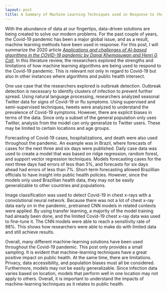 ```yaml
---
layout: post
title: A Summary of Machine Learning Techniques used in Response to the Covid-19 Pandemic
---
```


With the abundance of data at our fingertips, data-driven solutions are being created to solve our modern problems. For the past couple of years, the Covid-19 pandemic has been a major global issue, and as a result, machine learning methods have been used in response. For this post, I will summarize the 2020 article [*Applications and challenges of AI-based algorithms in the COVID-19 pandemic by Danai Khemasuwan and Henri G Colt*](https://innovations.bmj.com/content/7/2/387.abstract). In this literature review, the researchers explored the strengths and limitations of how machine learning algorithms are being used to respond to the Covid-19 pandemic. This is relevant not only in regard to Covid-19 but also in other instances where algorithms and public health intersect. 

One use case that the researchers explored is outbreak detection. Outbreak detection is necessary to identify clusters of infection to prevent further spread. Using natural language processing, researchers analyzed seasonal Twitter data for signs of Covid-19 or flu symptoms. Using supervised and semi-supervised techniques, tweets were analyzed to understand the prevalence of Covid-19 symptoms. However, there are explicit biases in terms of the data. Since only a subset of the general population only uses Twitter, analysis from the model can only generalize to Twitter users. These may be limited to certain locations and age groups. 

Forecasting of Covid-19 cases, hospitalizations, and death were also used throughout the pandemic. An example was in Brazil, where forecasts of cases for the next three and six days were published. Daily case data was used to create a model that was based on ridge regression, random forest, and support vector regression techniques. Models forecasting cases for the next three days had errors of less than 5%, and forecasts for six days ahead had errors of less than 7%. Short-term forecasting allowed Brazillian officials to have insight into public health policies. However, since the models only used Brazillian health data, they may not be easily generalizable to other countries and populations.

Image classification was used to detect Covid-19 in chest x-rays with a convolutional neural network. Because there was not a lot of chest x-ray data early on in the pandemic, pretrained CNN models in related contexts were applied. By using transfer learning, a majority of the model training had already been done, and the limited Covid-19 chest x-ray data was used to fine-tune it. The CNN models were able to reach a sensitivity rate of 98%. This shows how researchers were able to make do with limited data and still achieve results.

Overall, many different machine-learning solutions have been used throughout the Covid-19 pandemic. This post only provides a small sampling. It is evident that machine-learning techniques have a great positive impact on public health. At the same time, there are limitations. Privacy, data accessibility, and population biases must all be considered. Furthermore, models may not be easily generalizable. Since infection data varies based on location, models that perform well in one location may not apply to others. Overall, it is important to understand the impacts of machine-learning techniques as it relates to public health. 
